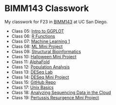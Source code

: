# BIMM143 Classwork

My classwork for F23 in [BIMM143](https://bioboot.github.io/bimm143_F23/schedule/) at UC San Diego.

- Class 05: [Intro to GGPLOT](https://github.com/ebvo/bimm143_github/blob/main/class05/class05.md)
- Class 06: [R Functions](https://github.com/ebvo/bimm143_github/blob/main/class06/class06.md)
- Class 07: [Machine Learning 1](https://github.com/ebvo/bimm143_github/blob/main/class07/class07.md)
- Class 08: [ML Mini Project](https://github.com/ebvo/bimm143_github/blob/main/class08/class08.md)
- Class 09: [Structural Bioinformatics](https://github.com/ebvo/bimm143_github)
- Class 10: [Halloween Mini Project](https://github.com/ebvo/bimm143_github)
- Class 11: [AlphaFold](https://github.com/ebvo/bimm143_github)
- Class 12: [Population Analysis](https://github.com/ebvo/bimm143_github)
- Class 13: [DESeq Lab](https://github.com/ebvo/bimm143_githubd)
- Class 14: [DESeq Mini Project](https://github.com/ebvo/bimm143_github)
- Class 15: [GitHub Repo](https://github.com/ebvo/bimm143_github)
- Class 17: [Unix Basics](https://github.com/ebvo/bimm143_github)
- Class 18: [Analyzing Sequencing Data in the Cloud](https://github.com/ebvo/bimm143_github)
- Class 19: [Pertussis Resurgence Mini Project](https://github.com/ebvo/bimm143_github)

